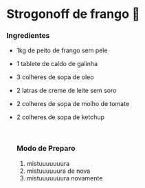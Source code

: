 # Strogonoff de frango :chicken:

### Ingredientes

- 1kg de peito de frango sem pele

- 1 tablete de caldo de galinha

- 3 colheres de sopa de oleo 

- 2 latras de creme de leite sem soro

- 2 colheres de sopa de molho de tomate 

- 2 colheres de sopa de ketchup

  ​	

  ### Modo de Preparo

  1. mistuuuuuuura
  2. mistuuuuuura de nova
  3. mistuuuuuuura novamente

  

  

  

  

  

  









